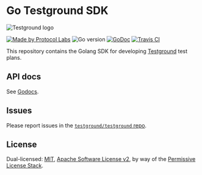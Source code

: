 # Go Testground SDK

![Testground logo](https://raw.githubusercontent.com/testground/pm/master/logo/TG_Banner_GitHub.jpg)

[![Made by Protocol Labs](https://img.shields.io/badge/made%20by-Protocol%20Labs-blue.svg?style=flat-square)](http://protocol.ai)
![Go version](https://img.shields.io/badge/go-%3E%3D1.14.0-blue.svg?style=flat-square)
[![GoDoc](https://img.shields.io/badge/godoc-reference-5272B4.svg?style=flat-square)](https://pkg.go.dev/github.com/testground/sdk-go)
[![Travis CI](https://travis-ci.com/testground/sdk-go.svg?branch=master)](https://travis-ci.com/testground/sdk-go)

This repository contains the Golang SDK for developing [Testground](https://github.com/testground/testground) test plans.

## API docs

See [Godocs](https://pkg.go.dev/github.com/testground/sdk-go).

## Issues

Please report issues in the [`testground/testground` repo](https://github.com/testground/testground/issues).

## License

Dual-licensed: [MIT](./LICENSE-MIT), [Apache Software License v2](./LICENSE-APACHE), by way of the
[Permissive License Stack](https://protocol.ai/blog/announcing-the-permissive-license-stack/).